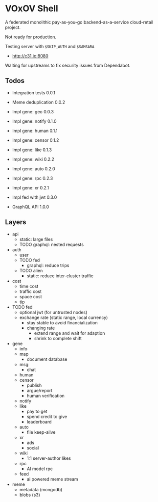 # VOxOV Shell

A federated monolithic pay-as-you-go backend-as-a-service cloud-retail project.

Not ready for production.

Testing server with `$SKIP_AUTH` and `$SAMSARA`
- http://c31.io:8080

Waiting for upstreams to fix security issues from Dependabot.

## Todos

- Integration tests     0.0.1
- Meme deduplication    0.0.2
- Impl gene: geo        0.0.3

- Impl gene: notify     0.1.0
- Impl gene: human      0.1.1
- Impl gene: censor     0.1.2
- Impl gene: like       0.1.3
- Impl gene: wiki       0.2.2

- Impl gene: auto       0.2.0
- Impl gene: rpc        0.2.3
- Impl gene: xr         0.2.1

- Impl fed with jwt     0.3.0

- GraphQL API           1.0.0

## Layers

- api
    - static: large files
    - TODO graphql: nested requests
- auth
    - user
    - TODO fed
        - graphql: reduce trips
    - TODO alien
        - static: reduce inter-cluster traffic
- cost
    - time cost
    - traffic cost
    - space cost
    - tip
- TODO fed
    - optional jwt (for untrusted nodes)
    - exchange rate (static range, local currency)
        - stay stable to avoid financialization
        - changing rate
            - extend range and wait for adaption
            - shrink to complete shift
- gene
    - info
    - map
        - document database
    - msg
        - chat
    - human
    - censor
        - publish
        - argue/report
        - human verification
    - notify
    - like
        - pay to get
        - spend credit to give
        - leaderboard
    - auto
        - file keep-alive
    - xr
        - ads
        - social
    - wiki
        - 1:1 server-author likes
    - rpc
        - AI model rpc
    - feed
        - ai powered meme stream
- meme
    - metadata (mongodb)
    - blobs (s3)
